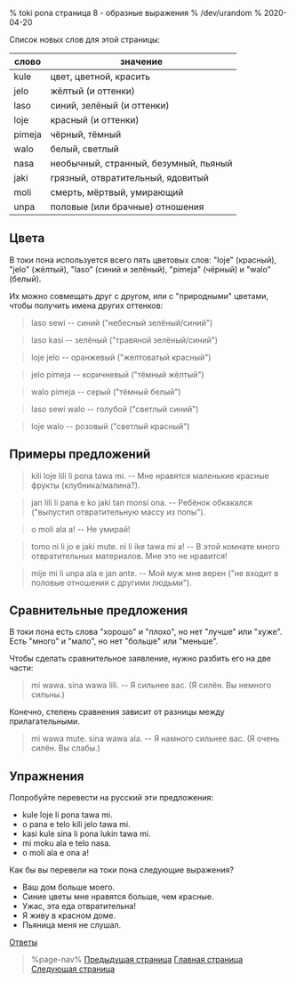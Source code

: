% toki pona страница 8 - образные выражения
% /dev/urandom
% 2020-04-20

Список новых слов для этой страницы:

| слово     | значение                                |
|-----------|-----------------------------------------|
| kule      | цвет, цветной, красить                  |
| jelo      | жёлтый (и оттенки)                      |
| laso      | синий, зелёный (и оттенки)              |
| loje      | красный (и оттенки)                     |
| pimeja    | чёрный, тёмный                          |
| walo      | белый, светлый                          |
| nasa      | необычный, странный, безумный, пьяный   |
| jaki      | грязный, отвратительный, ядовитый       |
| moli      | смерть, мёртвый, умирающий              |
| unpa      | половые (или брачные) отношения         |

## Цвета

В токи пона используется всего пять цветовых слов: "loje" (красный), "jelo" (жёлтый), "laso" (синий и зелёный), "pimeja" (чёрный) и "walo" (белый).

Их можно совмещать друг с другом, или с "природными" цветами, чтобы получить имена других оттенков:

> laso sewi -- синий ("небесный зелёный/синий")

> laso kasi -- зелёный ("травяной зелёный/синий")

> loje jelo -- оранжевый ("желтоватый красный")

> jelo pimeja -- коричневый ("тёмный жёлтый")

> walo pimeja -- серый ("тёмный белый")

> laso sewi walo -- голубой ("светлый синий")

> loje walo -- розовый ("светлый красный")

## Примеры предложений

> kili loje lili li pona tawa mi. -- Мне нравятся маленькие красные фрукты (клубника/малина?).

> jan lili li pana e ko jaki tan monsi ona. -- Ребёнок обкакался ("выпустил отвратительную массу из попы").

> o moli ala a! -- Не умирай!

> tomo ni li jo e jaki mute. ni li ike tawa mi a! -- В этой комнате много отвратительных материалов. Мне это не нравится!

> mije mi li unpa ala e jan ante. -- Мой муж мне верен ("не входит в половые отношения с другими людьми").

## Сравнительные предложения

В токи пона есть слова "хорошо" и "плохо", но нет "лучше" или "хуже". Есть
"много" и "мало", но нет "больше" или "меньше".

Чтобы сделать сравнительное заявление, нужно разбить его на две части:

> mi wawa. sina wawa lili. -- Я сильнее вас. (Я силён. Вы немного сильны.)

Конечно, степень сравнения зависит от разницы между прилагательными.

> mi wawa mute. sina wawa ala. -- Я намного сильнее вас. (Я очень силён. Вы
> слабы.) 

## Упражнения

Попробуйте перевести на русский эти предложения:

* kule loje li pona tawa mi.
* o pana e telo kili jelo tawa mi. 
* kasi kule sina li pona lukin tawa mi.
* mi moku ala e telo nasa.
* o moli ala e ona a!

Как бы вы перевели на токи пона следующие выражения?

* Ваш дом больше моего.
* Синие цветы мне нравятся больше, чем красные.
* Ужас, эта еда отвратительна!
* Я живу в красном доме.
* Пьяница меня не слушал.

[Ответы](ru/answers#p8)

> %page-nav%
> [Предыдущая страница](ru/7)
> [Главная страница](ru)
> [Следующая страница](ru/9)
